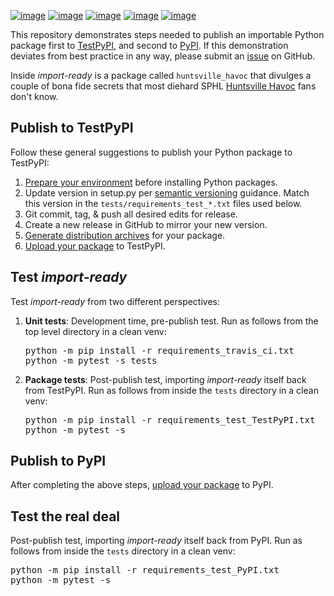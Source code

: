 [![image](https://img.shields.io/github/license/dksmiffs/import-ready.svg)](https://github.com/dksmiffs/import-ready)
[![image](https://img.shields.io/github/release/dksmiffs/import-ready.svg)](https://github.com/dksmiffs/import-ready/releases)
[![image](https://img.shields.io/travis/dksmiffs/import-ready.svg)](https://travis-ci.org/dksmiffs/import-ready)
[![image](https://img.shields.io/codecov/c/github/dksmiffs/import-ready.svg)](https://codecov.io/gh/dksmiffs/import-ready)
[![image](https://img.shields.io/codacy/grade/d02f4f80df0445738821c692f4bbe16f.svg)](https://app.codacy.com/project/dksmiffs/import-ready/dashboard)

This repository demonstrates steps needed to publish an importable Python package first to [TestPyPI][1], and second to [PyPI][7].  If this demonstration deviates from best practice in any way, please submit an [issue][8] on GitHub.

Inside _import-ready_ is a package called `huntsville_havoc` that divulges a couple of bona fide secrets that most diehard SPHL [Huntsville Havoc][6] fans don't know.

## Publish to TestPyPI
Follow these general suggestions to publish your Python package to TestPyPI:
1.  [Prepare your environment][2] before installing Python packages.
2.  Update version in setup.py per [semantic versioning][3] guidance. Match this version in the `tests/requirements_test_*.txt` files used below.
3.  Git commit, tag, & push all desired edits for release.
4.  Create a new release in GitHub to mirror your new version.
5.  [Generate distribution archives][4] for your package.
6.  [Upload your package][5] to TestPyPI.

## Test _import-ready_
Test _import-ready_ from two different perspectives:
<ol>
  <li><strong>Unit tests</strong>:  Development time, pre-publish test. Run as follows from the top level directory in a clean venv:
<pre>python -m pip install -r requirements_travis_ci.txt
python -m pytest -s tests</pre></li>
  <li><strong>Package tests</strong>:  Post-publish test, importing <em>import-ready</em> itself back from TestPyPI. Run as follows from inside the <code>tests</code> directory in a clean venv:
<pre>python -m pip install -r requirements_test_TestPyPI.txt
python -m pytest -s</pre></li>
</ol>

## Publish to PyPI
After completing the above steps, [upload your package][9] to PyPI.

## Test the real deal
Post-publish test, importing <em>import-ready</em> itself back from PyPI.  Run as follows from inside the <code>tests</code> directory in a clean venv:
<pre>python -m pip install -r requirements_test_PyPI.txt
python -m pytest -s</pre></li>

[1]: https://test.pypi.org/
[2]: https://packaging.python.org/tutorials/installing-packages/#requirements-for-installing-packages
[3]: https://semver.org/
[4]: https://packaging.python.org/tutorials/packaging-projects/#generating-distribution-archives
[5]: https://packaging.python.org/tutorials/packaging-projects/#uploading-the-distribution-archives
[6]: http://huntsvillehavoc.com
[7]: https://pypi.org/
[8]: https://github.com/dksmiffs/import-ready/issues
[9]: https://packaging.python.org/tutorials/packaging-projects/#next-steps
